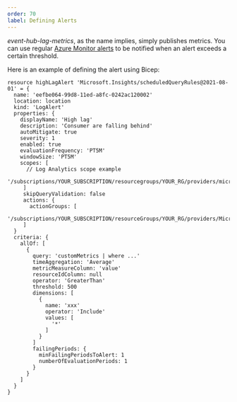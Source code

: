 ```yaml
--- 
order: 70
label: Defining Alerts
---
```


_event-hub-lag-metrics_, as the name implies, simply publishes metrics. You can 
use regular [Azure Monitor alerts](https://learn.microsoft.com/en-us/azure/azure-monitor/alerts/alerts-overview) 
to be notified when an alert exceeds a certain threshold.

Here is an example of defining the alert using Bicep:

```bicep
resource highLagAlert 'Microsoft.Insights/scheduledQueryRules@2021-08-01' = {
  name: 'eefbe064-99d8-11ed-a8fc-0242ac120002'
  location: location
  kind: 'LogAlert'
  properties: {
    displayName: 'High lag'
    description: 'Consumer are falling behind'
    autoMitigate: true
    severity: 1
    enabled: true
    evaluationFrequency: 'PT5M'
    windowSize: 'PT5M'
    scopes: [
      // Log Analytics scope example
      '/subscriptions/YOUR_SUBSCRIPTION/resourcegroups/YOUR_RG/providers/microsoft.operationalinsights/workspaces/YOUR_WORKSPACE'
     ]
     skipQueryValidation: false
     actions: {
       actionGroups: [
         '/subscriptions/YOUR_SUBSCRIPTION/resourceGroups/YOUR_RG/providers/Microsoft.Insights/actiongroups/YOUR_ACTION_GROU'
     ]
  }
  criteria: {
    allOf: [
      {
        query: 'customMetrics | where ...'
        timeAggregation: 'Average'
        metricMeasureColumn: 'value'
        resourceIdColumn: null
        operator: 'GreaterThan'
        threshold: 500
        dimensions: [
          {
            name: 'xxx'
            operator: 'Include'
            values: [
              '*'
            ]
          }
        ]
        failingPeriods: {
          minFailingPeriodsToAlert: 1
          numberOfEvaluationPeriods: 1
        }
      }
    ]
  }
}
```
